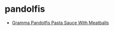 # pandolfis

 * [Gramma Pandolfis Pasta Sauce With Meatballs](../../index/g/gramma-pandolfis-pasta-sauce-with-meatballs-56389749.json)
